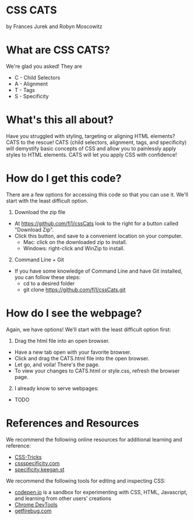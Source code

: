 # CSS CATS
by Frances Jurek and Robyn Moscowitz

# What are CSS CATS?
We're glad you asked! They are
* C - Child Selectors
* A - Alignment
* T - Tags
* S - Specificity

# What's this all about?
Have you struggled with styling, targeting or aligning HTML elements? CATS to the rescue! CATS (child selectors, alignment, tags, and specificity) will demystify basic concepts of CSS and allow you to painlessly apply styles to HTML elements. CATS will let you apply CSS with confidence!

# How do I get this code?
There are a few options for accessing this code so that you can use it. We'll start with the least difficult option.

1. Download the zip file
  * At https://github.com/fj1/cssCats look to the right for a button called "Download Zip".
  * Click this button, and save to a convenient location on your computer.
    * Mac: click on the downloaded zip to install.
    * Windows: right-click and WinZip to install.

2. Command Line + Git
  * If you have some knowledge of Command Line and have Git installed, you can follow these steps:
	  * cd to a desired folder
    * git clone https://github.com/fj1/cssCats.git


# How do I see the webpage?
Again, we have options! We'll start with the least difficult option first:

1. Drag the html file into an open browser.
  * Have a new tab open with your favorite browser.
  * Click and drag the CATS.html file into the open browser.
  * Let go, and voila! There's the page.
  * To view your changes to CATS.html or style.css, refresh the browser page.

2. I already know to serve webpages:
  * TODO

# References and Resources
We recommend the following online resources for additional learning and reference:
  * [CSS-Tricks](css-tricks.com)
  * [cssspecificity.com](cssspecificity.com)
  * [specificity.keegan.st](specificity.keegan.st)

We recommend the following tools for editing and inspecting CSS:
  * [codepen.io](codepen.io) is a sandbox for experimenting with CSS, HTML, Javascript, and learning from other users’ creations
  * [Chrome DevTools](developer.chrome.com/devtools)
  * [getfirebug.com](getfirebug.com)

